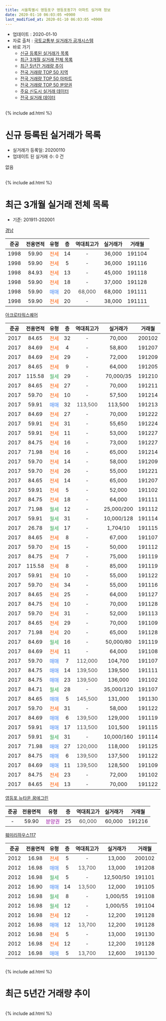 ```yaml
---
title: 서울특별시 영등포구 영등포동7가 아파트 실거래 정보
date: 2020-01-10 06:03:05 +0900
last_modified_at: 2020-01-10 06:03:05 +0900
---
```


* 업데이트 : 2020-01-10
* 자료 출처 : [국토교통부 실거래가 공개시스템](http://rt.molit.go.kr)
* 바로 가기
    * [신규 등록된 실거래가 목록](#신규-등록된-실거래가-목록)
    * [최근 3개월 실거래 전체 목록](#최근-3개월-실거래-전체-목록)
    * [최근 5년간 거래량 추이](#최근-5년간-거래량-추이)
    * [전국 거래량 TOP 50 지역](https://inasie.github.io/apt-trade-info/최근-3개월-전국에서-가장-거래가-많이-발생한-지역)
    * [전국 거래량 TOP 50 아파트](https://inasie.github.io/apt-trade-info/최근-3개월-전국에서-가장-거래가-많이-발생한-아파트)
    * [전국 거래량 TOP 50 분양권](https://inasie.github.io/apt-trade-info/최근-3개월-전국에서-가장-거래가-많이-발생한-분양권)
    * [주요 신도시 실거래 데이터](https://inasie.github.io/apt-trade-info/주요-신도시)
    * [전국 실거래 데이터](https://inasie.github.io/apt-trade-info/전국)
<br>
{% include ad.html %}
<br>

# 신규 등록된 실거래가 목록
* 실거래가 등록일: 20200110
* 업데이트 된 실거래 수: 0 건

없음

<br>
{% include ad.html %}
<br>

# 최근 3개월 실거래 전체 목록
* 기준: 201911-202001


[경남](https://search.naver.com/search.naver?query=%EC%84%9C%EC%9A%B8%ED%8A%B9%EB%B3%84%EC%8B%9C+%EC%98%81%EB%93%B1%ED%8F%AC%EA%B5%AC+%EC%98%81%EB%93%B1%ED%8F%AC%EB%8F%997%EA%B0%80+%EA%B2%BD%EB%82%A8)

|준공|전용면적|유형|층|역대최고가|실거래가|거래월|
|:---:|:---:|:---:|:---:|:---:|:---:|:---:|
|1998|59.90|<span style="color:#ff5a00">전세</span>|14|<span style="color:#444444">-</span>|36,000|191104|
|1998|59.90|<span style="color:#ff5a00">전세</span>|5|<span style="color:#444444">-</span>|36,000|191116|
|1998|84.93|<span style="color:#ff5a00">전세</span>|13|<span style="color:#444444">-</span>|45,000|191118|
|1998|59.90|<span style="color:#ff5a00">전세</span>|18|<span style="color:#444444">-</span>|37,000|191128|
|1998|59.90|<span style="color:#4285f3">매매</span>|20|<span style="color:#444444">68,000</span>|68,000|191111|
|1998|59.90|<span style="color:#ff5a00">전세</span>|20|<span style="color:#444444">-</span>|38,000|191111|

[아크로타워스퀘어](https://search.naver.com/search.naver?query=%EC%84%9C%EC%9A%B8%ED%8A%B9%EB%B3%84%EC%8B%9C+%EC%98%81%EB%93%B1%ED%8F%AC%EA%B5%AC+%EC%98%81%EB%93%B1%ED%8F%AC%EB%8F%997%EA%B0%80+%EC%95%84%ED%81%AC%EB%A1%9C%ED%83%80%EC%9B%8C%EC%8A%A4%ED%80%98%EC%96%B4)

|준공|전용면적|유형|층|역대최고가|실거래가|거래월|
|:---:|:---:|:---:|:---:|:---:|:---:|:---:|
|2017|84.65|<span style="color:#ff5a00">전세</span>|32|<span style="color:#444444">-</span>|70,000|200102|
|2017|84.69|<span style="color:#ff5a00">전세</span>|4|<span style="color:#444444">-</span>|58,800|191207|
|2017|84.69|<span style="color:#ff5a00">전세</span>|29|<span style="color:#444444">-</span>|72,000|191209|
|2017|84.65|<span style="color:#ff5a00">전세</span>|9|<span style="color:#444444">-</span>|64,000|191205|
|2017|115.58|<span style="color:#34a853">월세</span>|29|<span style="color:#444444">-</span>|70,000/35|191210|
|2017|84.65|<span style="color:#ff5a00">전세</span>|27|<span style="color:#444444">-</span>|70,000|191211|
|2017|59.70|<span style="color:#ff5a00">전세</span>|10|<span style="color:#444444">-</span>|57,500|191214|
|2017|59.91|<span style="color:#4285f3">매매</span>|32|<span style="color:#444444">113,500</span>|113,500|191213|
|2017|84.69|<span style="color:#ff5a00">전세</span>|27|<span style="color:#444444">-</span>|70,000|191222|
|2017|59.91|<span style="color:#ff5a00">전세</span>|31|<span style="color:#444444">-</span>|55,650|191224|
|2017|59.91|<span style="color:#ff5a00">전세</span>|11|<span style="color:#444444">-</span>|53,000|191227|
|2017|84.75|<span style="color:#ff5a00">전세</span>|16|<span style="color:#444444">-</span>|73,000|191227|
|2017|71.98|<span style="color:#ff5a00">전세</span>|16|<span style="color:#444444">-</span>|65,000|191214|
|2017|59.70|<span style="color:#ff5a00">전세</span>|14|<span style="color:#444444">-</span>|58,000|191209|
|2017|59.70|<span style="color:#ff5a00">전세</span>|26|<span style="color:#444444">-</span>|55,000|191221|
|2017|84.65|<span style="color:#ff5a00">전세</span>|14|<span style="color:#444444">-</span>|65,000|191207|
|2017|59.91|<span style="color:#ff5a00">전세</span>|5|<span style="color:#444444">-</span>|52,000|191102|
|2017|84.75|<span style="color:#ff5a00">전세</span>|18|<span style="color:#444444">-</span>|64,000|191111|
|2017|71.98|<span style="color:#34a853">월세</span>|12|<span style="color:#444444">-</span>|25,000/200|191112|
|2017|59.91|<span style="color:#34a853">월세</span>|31|<span style="color:#444444">-</span>|10,000/128|191114|
|2017|26.78|<span style="color:#34a853">월세</span>|17|<span style="color:#444444">-</span>|1,704/10|191115|
|2017|84.65|<span style="color:#ff5a00">전세</span>|8|<span style="color:#444444">-</span>|67,000|191107|
|2017|59.70|<span style="color:#ff5a00">전세</span>|15|<span style="color:#444444">-</span>|50,000|191112|
|2017|84.75|<span style="color:#ff5a00">전세</span>|7|<span style="color:#444444">-</span>|75,000|191119|
|2017|115.58|<span style="color:#ff5a00">전세</span>|8|<span style="color:#444444">-</span>|85,000|191119|
|2017|59.91|<span style="color:#ff5a00">전세</span>|10|<span style="color:#444444">-</span>|55,000|191122|
|2017|59.70|<span style="color:#ff5a00">전세</span>|34|<span style="color:#444444">-</span>|55,000|191116|
|2017|84.65|<span style="color:#ff5a00">전세</span>|25|<span style="color:#444444">-</span>|64,000|191127|
|2017|84.75|<span style="color:#ff5a00">전세</span>|10|<span style="color:#444444">-</span>|70,000|191128|
|2017|59.70|<span style="color:#ff5a00">전세</span>|31|<span style="color:#444444">-</span>|52,000|191113|
|2017|84.65|<span style="color:#ff5a00">전세</span>|29|<span style="color:#444444">-</span>|70,000|191109|
|2017|71.98|<span style="color:#ff5a00">전세</span>|20|<span style="color:#444444">-</span>|65,000|191128|
|2017|84.69|<span style="color:#34a853">월세</span>|16|<span style="color:#444444">-</span>|50,000/80|191119|
|2017|84.69|<span style="color:#ff5a00">전세</span>|11|<span style="color:#444444">-</span>|64,000|191108|
|2017|59.70|<span style="color:#4285f3">매매</span>|7|<span style="color:#444444">112,000</span>|104,700|191107|
|2017|84.75|<span style="color:#4285f3">매매</span>|14|<span style="color:#444444">139,500</span>|139,500|191111|
|2017|84.75|<span style="color:#4285f3">매매</span>|23|<span style="color:#444444">139,500</span>|136,000|191102|
|2017|84.71|<span style="color:#34a853">월세</span>|28|<span style="color:#444444">-</span>|35,000/120|191107|
|2017|84.65|<span style="color:#4285f3">매매</span>|5|<span style="color:#444444">145,500</span>|131,000|191130|
|2017|59.70|<span style="color:#ff5a00">전세</span>|31|<span style="color:#444444">-</span>|58,000|191122|
|2017|84.69|<span style="color:#4285f3">매매</span>|6|<span style="color:#444444">139,500</span>|129,000|191119|
|2017|59.91|<span style="color:#4285f3">매매</span>|17|<span style="color:#444444">113,500</span>|101,500|191115|
|2017|59.91|<span style="color:#34a853">월세</span>|31|<span style="color:#444444">-</span>|10,000/160|191114|
|2017|71.98|<span style="color:#4285f3">매매</span>|27|<span style="color:#444444">120,000</span>|118,000|191125|
|2017|84.75|<span style="color:#4285f3">매매</span>|6|<span style="color:#444444">139,500</span>|137,500|191122|
|2017|84.69|<span style="color:#4285f3">매매</span>|11|<span style="color:#444444">139,500</span>|128,500|191109|
|2017|84.75|<span style="color:#ff5a00">전세</span>|23|<span style="color:#444444">-</span>|72,000|191102|
|2017|84.65|<span style="color:#ff5a00">전세</span>|13|<span style="color:#444444">-</span>|70,000|191122|


<script async src="//pagead2.googlesyndication.com/pagead/js/adsbygoogle.js"></script>
<!-- 기본 -->
<ins class="adsbygoogle"
     style="display:block"
     data-ad-client="ca-pub-2446590836940007"
     data-ad-slot="1659523306"
     data-ad-format="auto"
     data-full-width-responsive="true"></ins>
<script>
(adsbygoogle = window.adsbygoogle || []).push({});
</script>


[영등포 뉴타운 꿈에그린](https://search.naver.com/search.naver?query=%EC%84%9C%EC%9A%B8%ED%8A%B9%EB%B3%84%EC%8B%9C+%EC%98%81%EB%93%B1%ED%8F%AC%EA%B5%AC+%EC%98%81%EB%93%B1%ED%8F%AC%EB%8F%997%EA%B0%80+%EC%98%81%EB%93%B1%ED%8F%AC+%EB%89%B4%ED%83%80%EC%9A%B4+%EA%BF%88%EC%97%90%EA%B7%B8%EB%A6%B0)

|준공|전용면적|유형|층|역대최고가|실거래가|거래월|
|:---:|:---:|:---:|:---:|:---:|:---:|:---:|
|-|59.90|<span style="color:#9C11A5">분양권</span>|25|<span style="color:#444444">60,000</span>|60,000|191216|

[훼미리하우스117](https://search.naver.com/search.naver?query=%EC%84%9C%EC%9A%B8%ED%8A%B9%EB%B3%84%EC%8B%9C+%EC%98%81%EB%93%B1%ED%8F%AC%EA%B5%AC+%EC%98%81%EB%93%B1%ED%8F%AC%EB%8F%997%EA%B0%80+%ED%9B%BC%EB%AF%B8%EB%A6%AC%ED%95%98%EC%9A%B0%EC%8A%A4117)

|준공|전용면적|유형|층|역대최고가|실거래가|거래월|
|:---:|:---:|:---:|:---:|:---:|:---:|:---:|
|2012|16.98|<span style="color:#ff5a00">전세</span>|5|<span style="color:#444444">-</span>|13,000|200102|
|2012|16.98|<span style="color:#4285f3">매매</span>|5|<span style="color:#444444">13,700</span>|13,000|191208|
|2012|16.98|<span style="color:#34a853">월세</span>|5|<span style="color:#444444">-</span>|12,500/50|191101|
|2012|16.90|<span style="color:#4285f3">매매</span>|14|<span style="color:#444444">13,500</span>|12,000|191105|
|2012|16.98|<span style="color:#34a853">월세</span>|8|<span style="color:#444444">-</span>|1,000/55|191108|
|2012|16.98|<span style="color:#34a853">월세</span>|12|<span style="color:#444444">-</span>|1,000/55|191104|
|2012|16.98|<span style="color:#ff5a00">전세</span>|12|<span style="color:#444444">-</span>|12,200|191128|
|2012|16.98|<span style="color:#4285f3">매매</span>|12|<span style="color:#444444">13,700</span>|12,200|191128|
|2012|16.98|<span style="color:#ff5a00">전세</span>|5|<span style="color:#444444">-</span>|13,000|191130|
|2012|16.98|<span style="color:#ff5a00">전세</span>|12|<span style="color:#444444">-</span>|12,200|191128|
|2012|16.98|<span style="color:#4285f3">매매</span>|5|<span style="color:#444444">13,700</span>|12,600|191130|


<br>
{% include ad.html %}
<br>

# 최근 5년간 거래량 추이


<div style="width:100%;">
    <canvas id="deal_progress" height="200"></canvas>
</div>

<script>
new Chart(document.getElementById("deal_progress"), {
    type: 'line',
    data: {
        labels: ['201501','201502','201503','201504','201505','201506','201507','201508','201509','201510','201511','201512','201601','201602','201603','201604','201605','201606','201607','201608','201609','201610','201611','201612','201701','201702','201703','201704','201705','201706','201707','201708','201709','201710','201711','201712','201801','201802','201803','201804','201805','201806','201807','201808','201809','201810','201811','201812','201901','201902','201903','201904','201905','201906','201907','201908','201909','201910','201911','201912','202001'],
        datasets: [{
            label: '매매',
            pointRadius: 1,
            data: [5, 7, 7, 8, 15, 5, 6, 8, 7, 15, 4, 3, 1, 5, 6, 9, 5, 8, 5, 5, 6, 2, 7, 5, 1, 2, 5, 4, 7, 8, 12, 3, 4, 6, 6, 7, 4, 5, 7, 3, 10, 3, 3, 5, 8, 1, 3, 0, 3, 1, 0, 4, 5, 7, 9, 9, 14, 19, 13, 3, 0],
            borderColor: "rgba(255, 201, 14, 1)",
            backgroundColor: "rgba(255, 201, 14, 0.5)",
            fill: false,
            lineTension: 0
        },{
            label: '전월세',
            pointRadius: 1,
            data: [6, 15, 11, 6, 5, 9, 4, 10, 2, 8, 10, 6, 7, 6, 6, 6, 2, 9, 6, 4, 7, 12, 8, 7, 6, 9, 8, 8, 7, 5, 13, 31, 39, 43, 90, 39, 37, 22, 16, 18, 10, 10, 12, 20, 20, 7, 17, 17, 27, 7, 11, 6, 12, 14, 26, 34, 33, 51, 34, 14, 2],
            borderColor: "rgba(0, 141, 185, 1)",
            backgroundColor: "rgba(0, 141, 185, 0.5)",
            fill: false,
            lineTension: 0
        }
        ]
    },
    options: {
        responsive: true,
        title: {
            display: false
        },
        tooltips: {
            mode: 'index',
            intersect: false
        },
        hover: {
            mode: 'nearest',
            intersect: true
        },
        scales: {
            xAxes: [{
                display: true,
                scaleLabel: {
                    display: true,
                    labelString: '년/월'
                }
            }],
            yAxes: [{
                display: true,
                ticks: {
                    suggestedMin: 0,
                },
                scaleLabel: {
                    display: true,
                    labelString: '실거래 수'
                }
            }]
        }
    }
});

</script>


<br>
{% include ad.html %}
<br>

